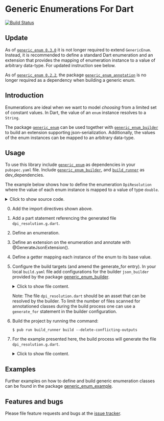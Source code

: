 # Generic Enumerations For Dart
[![Build Status](https://travis-ci.com/simphotonics/generic_enum.svg?branch=master)](https://travis-ci.com/simphotonics/generic_enum)


## Update

As of [`generic_enum 0.3.0`][generic_enum] it is not longer required to extend `GenericEnum`. Instead, it is recommended to define a standard Dart enumeration and an extension that provides the mapping of enumeration instance to a value of arbitrary data-type. For updated instruction see below.

As of [`generic_enum 0.2.2`][generic_enum],  the package [`generic_enum_annotation`][generic_enum_annotation]
is no longer required as a dependency when building a generic enum.

## Introduction

Enumerations are ideal when we want to model *choosing* from a limited set of constant values.
In Dart, the value of an `enum` instance resolves to a `String`.

The package [`generic_enum`][generic_enum] can be used together with
[`generic_enum_builder`][generic_enum_builder] to build an extension
supporting json-serialization. Additionally, the values of the enum instances
can be mapped to an arbitrary data-type.


## Usage

To use this library include [`generic_enum`][generic_enum] as dependencies in your `pubspec.yaml` file.
Include [`generic_enum_builder`][generic_enum_builder], and [`build_runner`][build_runner] as dev_dependencies.

The example below shows how to define the enumeration `DpiResolution` where the value of each enum instance is mapped to a value of type `double`.
<details> <summary> Click to show source code. </summary>

  ```Dart
   // 0. Import required packages.
   import 'package:generic_enum/generic_enum.dart';
   import 'package:exception_templates/exception_templates.dart';

   // 1. Add a part statement pointing to the generated file.
   part 'dpi_resolution.g.dart';

   // 2. Define an enumeration.
   //    and annotate it with @GenerateJsonExtension().
   enum DpiResolution { LOW, MEDIUM, HIGH }

   // 3. Define an extension on the enumeration.
   @GenerateJsonExtension()
   extension DpiResolutionValue on DpiResolution {
   // 4. Define a getter mapping each instance of the enum to its base value.
     double get value => const {
           DpiResolution.LOW: 90.0,
           DpiResolution.MEDIUM: 300.0,
           DpiResolution.HIGH: 600.0,
         }[this];
   }
  ```
</details>

0. Add the import directives shown above.
1. Add a part statement referencing the generated file `dpi_resolution.g.dart`.
2. Define an enumeration.
3. Define an extension on the enumeration and annotate with @GenerateJsonExtension().
4. Define a getter mapping each instance of the enum to its base value.
5. Configure the build targets (and amend the generate_for entry).
   In your local `build.yaml` file add configurations for the builder
   `json_builder` provided by the package [generic_enum_builder].

   <details>  <summary> Click to show file content. </summary>

    ```sh
      targets:
        $default:
          builders:
            # Configure the builder `pkg_name|builder_name`
            generic_enum_builder|json_builder:
              # Only run this builder on the specified input.
              enabled: true
              generate_for:
                - lib/*.dart

    ```
   </details>

   Note: The file `dpi_resolution.dart` should be an asset that can be resolved by the builder.
   To limit the number of files scanned for annotationed classes during
   the build process one can use a `generate_for` statement in the builder configuration.

6. Build the project by running the command:
   ```Console
   $ pub run build_runner build --delete-conflicting-outputs
   ```
7. For the example presented here, the build process will generate the file `dpi_resolution.g.dart`.
    <details>  <summary> Click to show file content. </summary>

      ```Dart
      // GENERATED CODE - DO NOT MODIFY BY HAND

      part of 'dpi_resolution.dart';

      // **************************************************************************
      // JsonGenerator
      // **************************************************************************

      /// Extension providing the functions `fromJson` and `toJson`.
      extension ToDpiResolution on DpiResolution {
        /// Converts [json] to an instance of `DpiResolution`.
        static DpiResolution fromJson(Map<String, dynamic> json) {
          final index = (json['index']) as int;
          if (index == null) {
            throw ErrorOf<DpiResolution>(
                message: 'Error deserializing json to DpiResolution.',
                invalidState: 'json[index] returned null.',
                expectedState: 'A map entry: {index: int value}.');
          }
          if (index >= 0 && index < DpiResolution.values.length) {
            return DpiResolution.values[index];
          } else {
            throw ErrorOf<DpiResolution>(
                message: 'Function fromJson could not find '
                    'an instance of type DpiResolution.',
                invalidState: 'DpiResolution.values[$index] out of bounds.');
          }
        }

        /// Converts `this` to a map `Map<String, dynamic>`.
        Map<String, dynamic> toJson() =>
            {'index': DpiResolution.values.indexOf(this)};

        /// Converts `this` to a json encoded `String`.
        String get jsonEncoded => '{"index":${DpiResolution.values.indexOf(this)}}';
      }
      ```
     </details>


## Examples

Further examples on how to define and build generic enumeration classes can be found in the package [generic_enum_example].


## Features and bugs

Please file feature requests and bugs at the [issue tracker].

[issue tracker]: https://github.com/simphotonics/generic_enum/issues
[analyzer]: https://pub.dev/packages/analyzer
[source_gen]: https://pub.dev/packages/source_gen
[generic_enum]: https://pub.dev/packages/generic_enum
[generic_enum_annotation]: https://pub.dev/packages/generic_enum_annotation
[generic_enum_example]: https://github.com/simphotonics/generic_enum/tree/master/generic_enum_example
[generic_enum_builder]: https://pub.dev/packages/generic_enum_builder
[build_runner]: https://pub.dev/packages/build_runner
